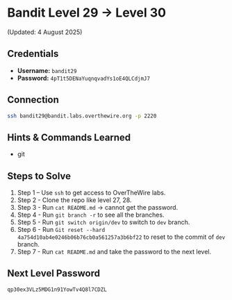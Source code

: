 # Bandit Level 29 → Level 30
(Updated: 4 August 2025)

## Credentials
- **Username:** `bandit29`
- **Password:** `4pT1t5DENaYuqnqvadYs1oE4QLCdjmJ7`

## Connection
```bash
ssh bandit29@bandit.labs.overthewire.org -p 2220
```

## Hints & Commands Learned
- git

## Steps to Solve
1. Step 1 – Use `ssh` to get access to OverTheWire labs.
2. Step 2 - Clone the repo like level 27, 28.
3. Step 3 - Run `cat README.md` -> cannot get the password.
4. Step 4 - Run `git branch -r` to see all the branches.
5. Step 5 - Run `git switch origin/dev` to switch to `dev` branch.
6. Step 6 - Run `Git reset --hard 4a754d10ab4e0246b06b76cb0a561257a3b6bf22` to reset to the commit of `dev` branch.
7. Step 7 - Run `cat README.md` and take the password to the next level.

## Next Level Password
`qp30ex3VLz5MDG1n91YowTv4Q8l7CDZL`